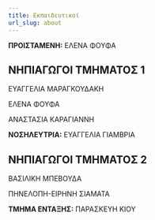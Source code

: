 ```yaml
---
title: Εκπαιδευτικοί
url_slug: about
---
```

**ΠΡΟΙΣΤΑΜΕΝΗ:** ΕΛΕΝΑ ΦΟΥΦΑ

##  ΝΗΠΙΑΓΩΓΟΙ ΤΜΗΜΑΤΟΣ 1 

ΕΥΑΓΓΕΛΙΑ ΜΑΡΑΓΚΟΥΔΑΚΗ

ΕΛΕΝΑ ΦΟΥΦΑ

ΑΝΑΣΤΑΣΙΑ ΚΑΡΑΓΙΑΝΝΗ

**ΝΟΣΗΛΕΥΤΡΙΑ:** ΕΥΑΓΓΕΛΙΑ ΓΙΑΜΒΡΙΑ



## ΝΗΠΙΑΓΩΓΟΙ ΤΜΗΜΑΤΟΣ 2

ΒΑΣΙΛΙΚΗ ΜΠΕΒΟΥΔΑ

ΠΗΝΕΛΟΠΗ-ΕΙΡΗΝΗ ΣΙΑΜΑΤΑ

**ΤΜΗΜΑ  ΕΝΤΑΞΗΣ:** ΠΑΡΑΣΚΕΥΗ ΚΙΟΥ

